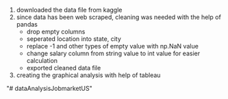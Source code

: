 1. downloaded the data file from kaggle
2. since data has been web scraped, cleaning was needed with the help of pandas
    - drop empty columns
    - seperated location into state, city
    - replace -1 and other types of empty value with np.NaN value
    - change salary column from string value to int value for easier calculation
    - exported cleaned data file
3. creating the graphical analysis with help of tableau

"# dataAnalysisJobmarketUS" 
